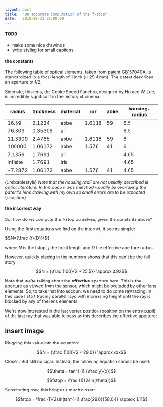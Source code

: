 ```yaml
---
layout: post
title:  "On accurate computation of the f-stop"
date:   2018-10-31 22:00:00
---
```


#### TODO

- make some nice drawings
- write styling for small captions

#### the constants

The following table of optical elements, taken from [patent GB157040A](https://worldwide.espacenet.com/publicationDetails/originalDocument?CC=GB&NR=157040A&KC=A&FT=D&ND=3&date=19210120&DB=&locale=en_EP), is standardized to a focal length of 1 inch ($\approx$ 25.4 mm). The patent describes an aperture of f/2.

Sidenote, this lens, the Cooke Speed Panchro, designed by Horace W. Lee, is incredibly significant in the history of cinema.


| radius  	| thickness 	| material 	| ior    	| abbe 	| housing-radius 	|
|---------	|-----------	|----------	|--------	|------	|----------------	|
| 16.59   	| 2.1234    	| abbe     	| 1.6118 	| 59   	| 6.5            	|
| 76.809  	| 0.35306   	| air      	|       	|     	| 6.5            	|
| 11.3309 	| 2.4765    	| abbe     	| 1.6118 	| 59   	| 6              	|
| 100000  	| 1.06172   	| abbe     	| 1.576  	| 41   	| 6              	|
| 7.1856  	| 1.7691    	| air      	|       	|     	| 4.65           	|
| infinite   | 1.7691    	| iris     	|       	|       | 4.65           	|
| -7.2872 	| 1.06172   	| abbe     	| 1.576  	| 41   	| 4.65           	|
{:.mbtablestyle}
*Note that the housing radii are not usually described in optics literature. In this case it was matched visually by overlaying the patent's lens drawing with my own so small errors are to be expected*
{:.caption}

#### the incorrect way

So, how do we compute the f-stop ourselves, given the constants above?

Using the first equations we find on the internet, it seems simple:

$$N={\frac {f}{D}}\$$

where $N$ is the fstop, $f$ the focal length and $D$ the effective aperture radius.

However, quickly placing in the numbers shows that this can't be the full story:

$$N = {\frac {100}{2 * 25.5}}  \approx 3.92$$

Note that we're talking about the **effective** aperture here. This is the aperture as viewed from the sensor, which might be occluded by other lens elements. So, to take that into account we need to do some raytracing: In this case I start tracing parallel rays with increasing height until the ray is blocked by any of the lens elements.

We're now interested in the last vertex position (position on the entry pupil) of the last ray that was able to pass as this describes the effective aperture:

## insert image

Plugging this value into the equation:

$$N = {\frac {100}{2 * 29.0}}  \approx xxx$$

Closer.. But still no cigar. Instead, the following equation should be used:

$$\theta = tan^{-1} (\frac{y}{x})$$

$$fstop = \frac {1}{2sin(\theta)}$$

Substituting now, this brings us much closer:

$$fstop = \frac {1}{2sin(tan^{-1} \frac{29.0}{58.0})} \approx 1.11$$

<!-- 
{% highlight c++ %}
  float theta = std::atan(y/x);
  float fstop = 1.0 / (std::sin(theta) * 2.0);
{% endhighlight %}
-->
